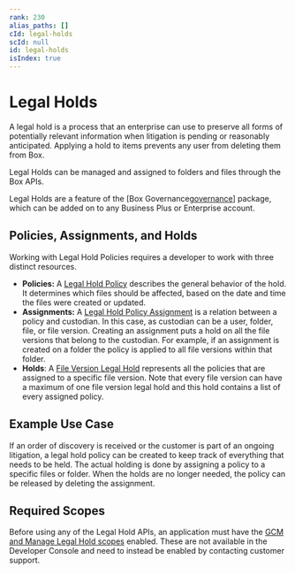 ```yaml
---
rank: 230
alias_paths: []
cId: legal-holds
scId: null
id: legal-holds
isIndex: true
---
```


# Legal Holds

A legal hold is a process that an enterprise can use to preserve all forms of
potentially relevant information when litigation is pending or reasonably
anticipated. Applying a hold to items prevents any user from deleting them from
Box.

Legal Holds can be managed and assigned to folders and files through the Box
APIs.

<Message>

Legal Holds are a feature of the [Box Governance[governance]] package, which
can be added on to any Business Plus or Enterprise account.

</Message>

## Policies, Assignments, and Holds

Working with Legal Hold Policies requires a developer to work with three
distinct resources.

* **Policies:**  A [Legal Hold Policy][policy] describes the general behavior
  of the hold. It determines which files should be affected, based on the date
  and time the files were created or updated.
* **Assignments:** A [Legal Hold Policy Assignment][assignment] is a relation
  between a policy and custodian. In this case, as custodian can be a user,
  folder, file, or file version. Creating an assignment puts a hold on all the
  file versions that belong to the custodian. For example, if an assignment is
  created on a folder the policy is applied to all file versions within that
  folder.
* **Holds**: A [File Version Legal Hold][hold] represents all the policies that
  are assigned to a specific file version. Note that every file version can have
  a maximum of one file version legal hold and this hold contains a list of
  every assigned policy.

## Example Use Case

If an order of discovery is received or the customer is part of an ongoing
litigation, a legal hold policy can be created to keep track of everything that
needs to be held. The actual holding is done by assigning a policy to a specific
files or folder. When the holds are no longer needed, the policy can be released
by deleting the assignment.

## Required Scopes

Before using any of the Legal Hold APIs, an application must have the [GCM and
Manage Legal Hold scopes][scopes] enabled. These are not available in the
Developer Console and need to instead be enabled by contacting customer
support.

[scopes]: g://api-calls/permissions-and-errors/scopes
[policy]: r://legal_hold_policy
[assignment]: r://legal_hold_assignment
[hold]: r://file_version_legal_hold
[governance]: https://www.box.com/security/governance-and-compliance
